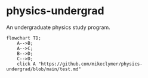# physics-undergrad
An undergraduate physics study program.

```mermaid
flowchart TD;
    A-->B;
    A-->C;
    B-->D;
    C-->D;
    click A "https://github.com/mikeclymer/physics-undergrad/blob/main/test.md"
```
